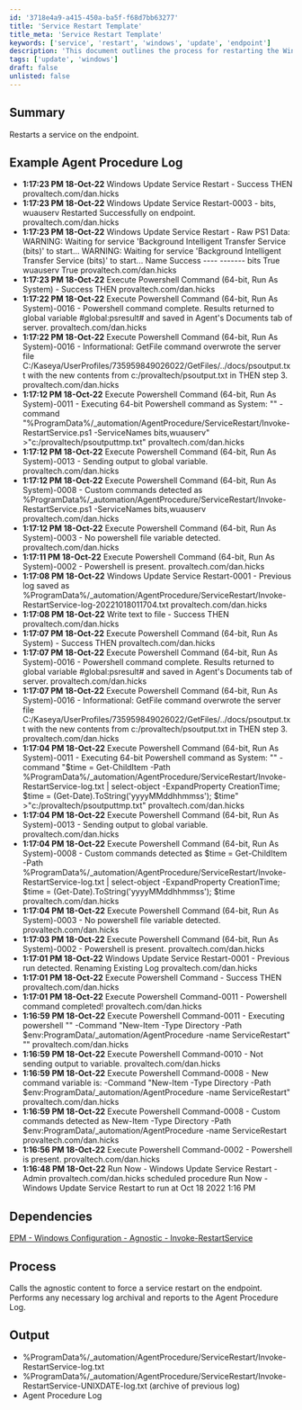 ```yaml
---
id: '3718e4a9-a415-450a-ba5f-f68d7bb63277'
title: 'Service Restart Template'
title_meta: 'Service Restart Template'
keywords: ['service', 'restart', 'windows', 'update', 'endpoint']
description: 'This document outlines the process for restarting the Windows Update service on an endpoint. It includes example logs, dependencies, and details about the execution process, as well as the output generated by the procedure.'
tags: ['update', 'windows']
draft: false
unlisted: false
---
```


## Summary

Restarts a service on the endpoint.

## Example Agent Procedure Log

- **1:17:23 PM 18-Oct-22** Windows Update Service Restart - Success THEN provaltech.com/dan.hicks  
- **1:17:23 PM 18-Oct-22** Windows Update Service Restart-0003 - bits, wuauserv Restarted Successfully on endpoint. provaltech.com/dan.hicks  
- **1:17:23 PM 18-Oct-22** Windows Update Service Restart - Raw PS1 Data: WARNING: Waiting for service 'Background Intelligent Transfer Service (bits)' to start... WARNING: Waiting for service 'Background Intelligent Transfer Service (bits)' to start... Name Success ---- ------- bits True wuauserv True provaltech.com/dan.hicks  
- **1:17:23 PM 18-Oct-22** Execute Powershell Command (64-bit, Run As System) - Success THEN provaltech.com/dan.hicks  
- **1:17:22 PM 18-Oct-22** Execute Powershell Command (64-bit, Run As System)-0016 - Powershell command complete. Results returned to global variable #global:psresult# and saved in Agent's Documents tab of server. provaltech.com/dan.hicks  
- **1:17:22 PM 18-Oct-22** Execute Powershell Command (64-bit, Run As System)-0016 - Informational: GetFile command overwrote the server file C:/Kaseya/UserProfiles/735959849026022/GetFiles/../docs/psoutput.txt with the new contents from c:/provaltech/psoutput.txt in THEN step 3. provaltech.com/dan.hicks  
- **1:17:12 PM 18-Oct-22** Execute Powershell Command (64-bit, Run As System)-0011 - Executing 64-bit Powershell command as System: "" -command "%ProgramData%/_automation/AgentProcedure/ServiceRestart/Invoke-RestartService.ps1 -ServiceNames bits,wuauserv" >"c:/provaltech/psoutputtmp.txt" provaltech.com/dan.hicks  
- **1:17:12 PM 18-Oct-22** Execute Powershell Command (64-bit, Run As System)-0013 - Sending output to global variable. provaltech.com/dan.hicks  
- **1:17:12 PM 18-Oct-22** Execute Powershell Command (64-bit, Run As System)-0008 - Custom commands detected as %ProgramData%/_automation/AgentProcedure/ServiceRestart/Invoke-RestartService.ps1 -ServiceNames bits,wuauserv provaltech.com/dan.hicks  
- **1:17:12 PM 18-Oct-22** Execute Powershell Command (64-bit, Run As System)-0003 - No powershell file variable detected. provaltech.com/dan.hicks  
- **1:17:11 PM 18-Oct-22** Execute Powershell Command (64-bit, Run As System)-0002 - Powershell is present. provaltech.com/dan.hicks  
- **1:17:08 PM 18-Oct-22** Windows Update Service Restart-0001 - Previous log saved as %ProgramData%/_automation/AgentProcedure/ServiceRestart/Invoke-RestartService-log-20221018011704.txt provaltech.com/dan.hicks  
- **1:17:08 PM 18-Oct-22** Write text to file - Success THEN provaltech.com/dan.hicks  
- **1:17:07 PM 18-Oct-22** Execute Powershell Command (64-bit, Run As System) - Success THEN provaltech.com/dan.hicks  
- **1:17:07 PM 18-Oct-22** Execute Powershell Command (64-bit, Run As System)-0016 - Powershell command complete. Results returned to global variable #global:psresult# and saved in Agent's Documents tab of server. provaltech.com/dan.hicks  
- **1:17:07 PM 18-Oct-22** Execute Powershell Command (64-bit, Run As System)-0016 - Informational: GetFile command overwrote the server file C:/Kaseya/UserProfiles/735959849026022/GetFiles/../docs/psoutput.txt with the new contents from c:/provaltech/psoutput.txt in THEN step 3. provaltech.com/dan.hicks  
- **1:17:04 PM 18-Oct-22** Execute Powershell Command (64-bit, Run As System)-0011 - Executing 64-bit Powershell command as System: "" -command "$time = Get-ChildItem -Path %ProgramData%/_automation/AgentProcedure/ServiceRestart/Invoke-RestartService-log.txt | select-object -ExpandProperty CreationTime; $time = (Get-Date).ToString('yyyyMMddhhmmss'); $time" >"c:/provaltech/psoutputtmp.txt" provaltech.com/dan.hicks  
- **1:17:04 PM 18-Oct-22** Execute Powershell Command (64-bit, Run As System)-0013 - Sending output to global variable. provaltech.com/dan.hicks  
- **1:17:04 PM 18-Oct-22** Execute Powershell Command (64-bit, Run As System)-0008 - Custom commands detected as $time = Get-ChildItem -Path %ProgramData%/_automation/AgentProcedure/ServiceRestart/Invoke-RestartService-log.txt | select-object -ExpandProperty CreationTime; $time = (Get-Date).ToString('yyyyMMddhhmmss'); $time provaltech.com/dan.hicks  
- **1:17:04 PM 18-Oct-22** Execute Powershell Command (64-bit, Run As System)-0003 - No powershell file variable detected. provaltech.com/dan.hicks  
- **1:17:03 PM 18-Oct-22** Execute Powershell Command (64-bit, Run As System)-0002 - Powershell is present. provaltech.com/dan.hicks  
- **1:17:01 PM 18-Oct-22** Windows Update Service Restart-0001 - Previous run detected. Renaming Existing Log provaltech.com/dan.hicks  
- **1:17:01 PM 18-Oct-22** Execute Powershell Command - Success THEN provaltech.com/dan.hicks  
- **1:17:01 PM 18-Oct-22** Execute Powershell Command-0011 - Powershell command completed! provaltech.com/dan.hicks  
- **1:16:59 PM 18-Oct-22** Execute Powershell Command-0011 - Executing powershell "" -Command "New-Item -Type Directory -Path $env:ProgramData/_automation/AgentProcedure -name ServiceRestart" "" provaltech.com/dan.hicks  
- **1:16:59 PM 18-Oct-22** Execute Powershell Command-0010 - Not sending output to variable. provaltech.com/dan.hicks  
- **1:16:59 PM 18-Oct-22** Execute Powershell Command-0008 - New command variable is: -Command "New-Item -Type Directory -Path $env:ProgramData/_automation/AgentProcedure -name ServiceRestart" provaltech.com/dan.hicks  
- **1:16:59 PM 18-Oct-22** Execute Powershell Command-0008 - Custom commands detected as New-Item -Type Directory -Path $env:ProgramData/_automation/AgentProcedure -name ServiceRestart provaltech.com/dan.hicks  
- **1:16:56 PM 18-Oct-22** Execute Powershell Command-0002 - Powershell is present. provaltech.com/dan.hicks  
- **1:16:48 PM 18-Oct-22** Run Now - Windows Update Service Restart - Admin provaltech.com/dan.hicks scheduled procedure Run Now - Windows Update Service Restart to run at Oct 18 2022 1:16 PM

## Dependencies

[EPM - Windows Configuration - Agnostic - Invoke-RestartService](<../../powershell/Invoke-RestartService.md>)

## Process

Calls the agnostic content to force a service restart on the endpoint. Performs any necessary log archival and reports to the Agent Procedure Log.

## Output

- %ProgramData%/_automation/AgentProcedure/ServiceRestart/Invoke-RestartService-log.txt  
- %ProgramData%/_automation/AgentProcedure/ServiceRestart/Invoke-RestartService-UNIXDATE-log.txt (archive of previous log)  
- Agent Procedure Log  




